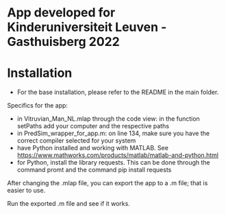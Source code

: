 
App developed for Kinderuniversiteit Leuven - Gasthuisberg 2022
=================

# Installation

- For the base installation, please refer to the README in the main folder.

Specifics for the app:
- in Vitruvian_Man_NL.mlap through the code view: in the function setPaths add your computer and the respective paths
- in PredSim_wrapper_for_app.m: on line 134, make sure you have the correct compiler selected for your system
- have Python installed and working with MATLAB. See https://www.mathworks.com/products/matlab/matlab-and-python.html
- for Python, install the library requests. This can be done through the command promt and the command pip install requests

After changing the .mlap file, you can export the app to a .m file; that is easier to use. 

Run the exported .m file and see if it works.